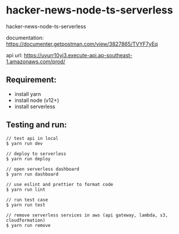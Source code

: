 # hacker-news-node-ts-serverless

hacker-news-node-ts-serverless

documentation: https://documenter.getpostman.com/view/3827865/TVYF7yEq

api url: https://uyurr10yi3.execute-api.ap-southeast-1.amazonaws.com/prod/

## Requirement:

- install yarn
- install node (v12+)
- install serverless

## Testing and run:

```
// test api in local
$ yarn run dev

// deploy to serverless
$ yarn run deploy

// open serverless dashboard
$ yarn run dashboard

// use eslint and prettier to format code
$ yarn run lint

// run test case
$ yarn run test

// remove serverless services in aws (api gateway, lambda, s3, cloudformation)
$ yarn run remove
```
